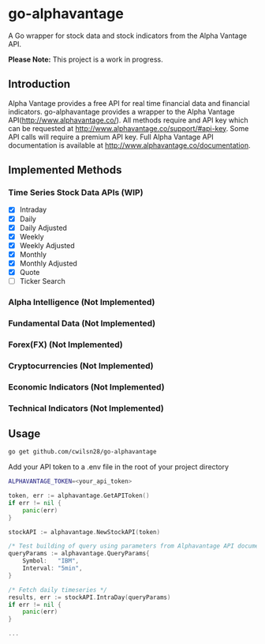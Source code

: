 # go-alphavantage

A Go wrapper for stock data and stock indicators from the Alpha Vantage API.

**Please Note:** This project is a work in progress.

## Introduction

Alpha Vantage provides a free API for real time financial data and financial
indicators. go-alphavantage provides a wrapper to the Alpha Vantage
API(http://www.alphavantage.co/). All methods require and API key which can be
requested at http://www.alphavantage.co/support/#api-key. Some API calls will
require a premium API key. Full Alpha Vantage API documentation is available at
http://www.alphavantage.co/documentation.

## Implemented Methods

### Time Series Stock Data APIs (WIP)
- [x] Intraday
- [x] Daily
- [x] Daily Adjusted
- [x] Weekly
- [x] Weekly Adjusted
- [x] Monthly
- [x] Monthly Adjusted
- [x] Quote
- [ ] Ticker Search

### Alpha Intelligence (Not Implemented)

### Fundamental Data (Not Implemented)

### Forex(FX) (Not Implemented)

### Cryptocurrencies (Not Implemented)

### Economic Indicators (Not Implemented)

### Technical Indicators (Not Implemented)

## Usage

```bash
go get github.com/cwilsn28/go-alphavantage
```

Add your API token to a .env file in the root of your project directory
```bash
ALPHAVANTAGE_TOKEN=<your_api_token>
```

```go
token, err := alphavantage.GetAPIToken()
if err != nil {
    panic(err)
}

stockAPI := alphavantage.NewStockAPI(token)

/* Test building of query using parameters from Alphavantage API documentation. */
queryParams := alphavantage.QueryParams{
    Symbol:   "IBM",
    Interval: "5min",
}

/* Fetch daily timeseries */
results, err := stockAPI.IntraDay(queryParams)
if err != nil {
    panic(err)
}

...
```
